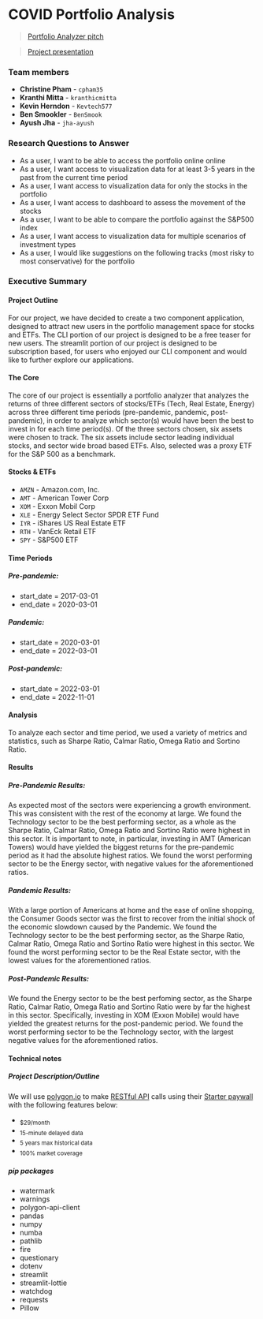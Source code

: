 # COVID Portfolio Analysis
> [Portfolio Analyzer pitch](https://share.synthesia.io/606a3c1a-5dc5-4f5e-b62c-714122d22ebd "Avatar pitch")


> [Project presentation](https://docs.google.com/presentation/d/1h6WeGVXbMMQkdrFOkK9d-qfRLPB0UTQduO6VTPxZbtA/edit?usp=sharing "Portfolio Analyzer")


### Team members
- **Christine Pham**  -  `cpham35`
- **Kranthi Mitta**  -  `kranthicmitta`
- **Kevin Herndon**  -  `Kevtech577`
- **Ben Smookler**  -  `BenSmook`
- **Ayush Jha**  -  `jha-ayush`

### Research Questions to Answer
- As a user, I want to be able to access the portfolio online online
- As a user, I want access to visualization data for at least 3-5 years in the past from the current time period
- As a user, I want access to visualization data for only the stocks in the portfolio
- As a user, I want access to dashboard to assess the movement of the stocks
- As a user, I want to be able to compare the portfolio against the S&P500 index
- As a user, I want access to visualization data for multiple scenarios of investment types
- As a user, I would like suggestions on the following tracks (most risky to most conservative) for the portfolio


### Executive Summary

#### Project Outline
For our project, we have decided to create a two component application, designed to attract new users in the portfolio management space for stocks and ETFs. The CLI portion of our project is designed to be a free teaser for new users. The streamlit portion of our project is designed to be subscription based, for users who enjoyed our CLI component and would like to further explore our applications.

#### The Core
The core of our project is essentially a portfolio analyzer that analyzes the returns of three different sectors of stocks/ETFs (Tech, Real Estate, Energy) across three different time periods (pre-pandemic, pandemic, post-pandemic), in order to analyze which sector(s) would have been the best to invest in for each time period(s). Of the three sectors chosen, six assets were chosen to track. The six assets include sector leading individual stocks, and sector wide broad based ETFs. Also, selected was a proxy ETF for the S&P 500 as a benchmark. 

#### Stocks & ETFs
- `AMZN` - Amazon.com, Inc.
- `AMT` - American Tower Corp
- `XOM` - Exxon Mobil Corp
- `XLE` - Energy Select Sector SPDR ETF Fund
- `IYR` - iShares US Real Estate ETF
- `RTH` - VanEck Retail ETF
- `SPY` - S&P500 ETF

#### Time Periods
##### Pre-pandemic:
- start_date = 2017-03-01
- end_date = 2020-03-01

##### Pandemic:
- start_date = 2020-03-01
- end_date = 2022-03-01

##### Post-pandemic:
- start_date = 2022-03-01
- end_date = 2022-11-01


#### Analysis
To analyze each sector and time period, we used a variety of metrics and statistics, such as Sharpe Ratio, Calmar Ratio, Omega Ratio and Sortino Ratio.


#### Results

##### Pre-Pandemic Results:
As expected most of the sectors were experiencing a growth environment. This was consistent with the rest of the economy at large. We found the Technology sector to be the best performing sector, as a whole as the Sharpe Ratio, Calmar Ratio, Omega Ratio and Sortino Ratio were highest in this sector. It is important to note, in particular, investing in AMT (American Towers) would have yielded the biggest returns for the pre-pandemic period as it had the absolute highest ratios. We found the worst performing sector to be the Energy sector, with negative values for the aforementioned ratios.

##### Pandemic Results:
With a large portion of Americans at home and the ease of online shopping, the Consumer Goods sector was the first to recover from the initial shock of the economic slowdown caused by the Pandemic. We found the Technology sector to be the best performing sector, as the Sharpe Ratio, Calmar Ratio, Omega Ratio and Sortino Ratio were highest in this sector. We found the worst performing sector to be the Real Estate sector, with the lowest values for the aforementioned ratios.

##### Post-Pandemic Results:
We found the Energy sector to be the best perfoming sector, as the Sharpe Ratio, Calmar Ratio, Omega Ratio and Sortino Ratio were by far the highest in this sector. Specifically, investing in XOM (Exxon Mobile) would have yielded the greatest returns for the post-pandemic period. We found the worst performing sector to be the Technology sector, with the largest negative values for the aforementioned ratios.



#### Technical notes

##### Project Description/Outline
We will use [polygon.io](https://polygon.io/ "Polygon.io") to make [RESTful API](https://polygon.io/docs/stocks/getting-started "Polygon Stocks API Docs") calls using their [Starter paywall](https://polygon.io/pricing "Polygon pricing") with the following features below:

- <sub>$29/month</sub>
- <sub>15-minute delayed data</sub>
- <sub>5 years max historical data</sub>
- <sub>100% market coverage</sub>


##### pip packages

- watermark
- warnings
- polygon-api-client
- pandas
- numpy
- numba
- pathlib
- fire
- questionary
- dotenv
- streamlit
- streamlit-lottie
- watchdog
- requests
- Pillow







